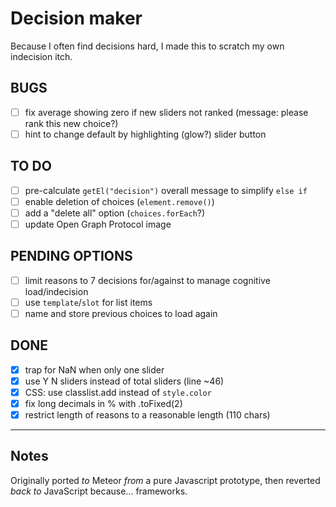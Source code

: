 # Decision maker

Because I often find decisions hard, I made this to scratch my own indecision itch.

## BUGS

- [ ] fix average showing zero if new sliders not ranked (message: please rank this new choice?)
- [ ] hint to change default by highlighting (glow?) slider button

## TO DO

- [ ] pre-calculate `getEl("decision")` overall message to simplify `else if`
- [ ] enable deletion of choices (`element.remove()`)
- [ ] add a "delete all" option (`choices.forEach`?)
- [ ] update Open Graph Protocol image

## PENDING OPTIONS

- [ ] limit reasons to 7 decisions for/against to manage cognitive load/indecision
- [ ] use `template`/`slot` for list items
- [ ] name and store previous choices to load again

## DONE

- [x] trap for NaN when only one slider
- [x] use Y N sliders instead of total sliders (line ~46)
- [x] CSS: use classlist.add instead of `style.color`
- [x] fix long decimals in % with .toFixed(2)
- [x] restrict length of reasons to a reasonable length (110 chars)

<!-- ## Greame’s suggestion

For the model, remove "for" and "against" to simplify. Just take the average or the weighted average if you add weights (0.0 - 1.0). For the interface, address each individual item in isolation to allow for a clear focus. You can present the summary on a separate page to avoid distraction. All handled via localstorage or similar. -->

---

## Notes

Originally ported *to* Meteor *from* a pure Javascript prototype, then reverted *back to* JavaScript because… frameworks.
